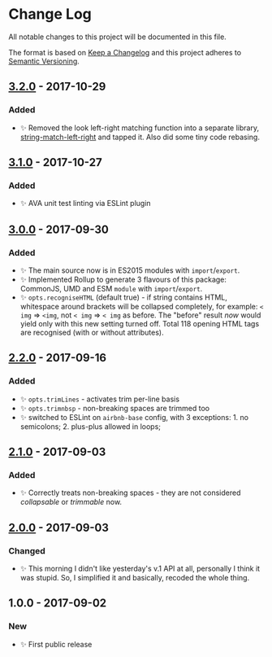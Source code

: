# Change Log

All notable changes to this project will be documented in this file.

The format is based on [Keep a Changelog](http://keepachangelog.com/)
and this project adheres to [Semantic Versioning](http://semver.org/).

## [3.2.0] - 2017-10-29

### Added

* ✨ Removed the look left-right matching function into a separate library, [string-match-left-right](https://github.com/codsen/string-match-left-right) and tapped it. Also did some tiny code rebasing.

## [3.1.0] - 2017-10-27

### Added

* ✨ AVA unit test linting via ESLint plugin

## [3.0.0] - 2017-09-30

### Added

* ✨ The main source now is in ES2015 modules with `import`/`export`.
* ✨ Implemented Rollup to generate 3 flavours of this package: CommonJS, UMD and ESM `module` with `import`/`export`.
* ✨ `opts.recogniseHTML` (default true) - if string contains HTML, whitespace around brackets will be collapsed completely, for example: `< img` => `<img`, not `< img` => `< img` as before. The "before" result _now_ would yield only with this new setting turned off. Total 118 opening HTML tags are recognised (with or without attributes).

## [2.2.0] - 2017-09-16

### Added

* ✨ `opts.trimLines` - activates trim per-line basis
* ✨ `opts.trimnbsp` - non-breaking spaces are trimmed too
* ✨ switched to ESLint on `airbnb-base` config, with 3 exceptions: 1. no semicolons; 2. plus-plus allowed in loops;

## [2.1.0] - 2017-09-03

### Added

* ✨ Correctly treats non-breaking spaces - they are not considered _collapsable_ or _trimmable_ now.

## [2.0.0] - 2017-09-03

### Changed

* ✨ This morning I didn't like yesterday's v.1 API at all, personally I think it was stupid. So, I simplified it and basically, recoded the whole thing.

## 1.0.0 - 2017-09-02

### New

* ✨ First public release

[3.2.0]: https://github.com/codsen/string-collapse-white-space/compare/v3.1.0...v3.2.0
[3.1.0]: https://github.com/codsen/string-collapse-white-space/compare/v3.0.0...v3.1.0
[3.0.0]: https://github.com/codsen/string-collapse-white-space/compare/v2.2.0...v3.0.0
[2.2.0]: https://github.com/codsen/string-collapse-white-space/compare/v2.1.0...v2.2.0
[2.1.0]: https://github.com/codsen/string-collapse-white-space/compare/v2.0.0...v2.1.0
[2.0.0]: https://github.com/codsen/string-collapse-white-space/compare/v1.0.0...v2.0.0
